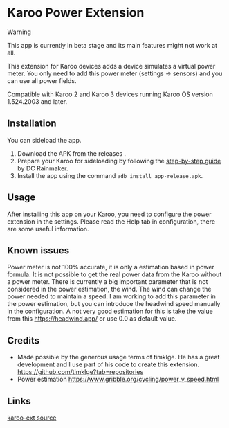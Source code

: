 # Karoo Power Extension

> [!WARNING]  
> This app is currently in beta stage and its main features might not work at all. 

This extension for Karoo devices adds a device simulates a virtual power meter. You only need to add this power meter (settings -> sensors) and you can use all power fields.

Compatible with Karoo 2 and Karoo 3 devices running Karoo OS version 1.524.2003 and later.

## Installation

You can sideload the app.

1. Download the APK from the releases .
2. Prepare your Karoo for sideloading by following the [step-by-step guide](https://www.dcrainmaker.com/2021/02/how-to-sideload-android-apps-on-your-hammerhead-karoo-1-karoo-2.html) by DC Rainmaker.
3. Install the app using the command `adb install app-release.apk`.

## Usage

After installing this app on your Karoo, you need to configure the power extension in the settings. Please read the Help tab in configuration, there are some useful information.

## Known issues

Power meter is not 100% accurate, it is only a estimation based in power formula. It is not possible to get the real power data from the Karoo without a power meter.
There is currently a big important parameter that is not considered in the power estimation, the wind. The wind can change the power needed to maintain a speed. 
I am working to add this parameter in the power estimation, but you can introduce the headwind speed manually in the configuration.
A not very good estimation for this is take the value from this https://headwind.app/ or use 0.0 as default value.


## Credits

- Made possible by the generous usage terms of timklge. He has a great development and I use part of his code to create this extension.
  https://github.com/timklge?tab=repositories
- Power estimation https://www.gribble.org/cycling/power_v_speed.html

## Links

[karoo-ext source](https://github.com/hammerheadnav/karoo-ext)